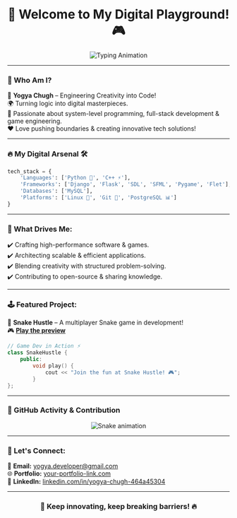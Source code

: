 <h1 align="center">🚀 Welcome to My Digital Playground! 🎮</h1>

<p align="center">
  <img src="https://readme-typing-svg.herokuapp.com?font=Fira+Code&size=22&pause=1000&color=33F7FF&center=true&vCenter=true&width=550&lines=Building+cool+stuff...;System-level+coding+%26+game+dev!;Open-source+enthusiast!;Always+learning!+🚀" alt="Typing Animation">
</p>

---

### 🎨 Who Am I?  
🚀 **Yogya Chugh** – Engineering Creativity into Code!  
🌍 Turning logic into digital masterpieces.  
🧠 Passionate about system-level programming, full-stack development & game engineering.  
❤️ Love pushing boundaries & creating innovative tech solutions!

---

### 🔥 My Digital Arsenal 🛠️

```py
tech_stack = {
    'Languages': ['Python 🐍', 'C++ ⚡'],
    'Frameworks': ['Django', 'Flask', 'SDL', 'SFML', 'Pygame', 'Flet'],
    'Databases': ['MySQL'],
    'Platforms': ['Linux 🐧', 'Git 🚀', 'PostgreSQL 📊']
}
```

---

### 🎯 What Drives Me:
✔️ Crafting high-performance software & games.  
✔️ Architecting scalable & efficient applications.  
✔️ Blending creativity with structured problem-solving.  
✔️ Contributing to open-source & sharing knowledge.

---

### 🕹️ Featured Project:  
🚀 **Snake Hustle** – A multiplayer Snake game in development!  
🎮 **[Play the preview](https://snakehustle.netlify.app/)**

```cpp
// Game Dev in Action ⚡
class SnakeHustle {
    public:
        void play() {
            cout << "Join the fun at Snake Hustle! 🎮";
        }
};
```

---

### 🌟 GitHub Activity & Contribution
<p align="center">
  <img src="https://github.com/YOUR_GITHUB_USERNAME/YOUR_GITHUB_USERNAME/blob/output/github-contribution-grid-snake.svg" alt="Snake animation">
</p>

---

### 📡 Let's Connect:
📩 **Email:** [yogya.developer@gmail.com](mailto:yogya.developer@gmail.com)  
🌐 **Portfolio:** [your-portfolio-link.com](your-portfolio-link.com)  
🔗 **LinkedIn:** [linkedin.com/in/yogya-chugh-464a45304](https://linkedin.com/in/yogya-chugh-464a45304)  

---

<h3 align="center">🚀 Keep innovating, keep breaking barriers! 🔥</h3>
